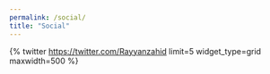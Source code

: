 ```yaml
---
permalink: /social/
title: "Social"
---    
```


{% twitter https://twitter.com/Rayyanzahid limit=5 widget_type=grid maxwidth=500 %}
